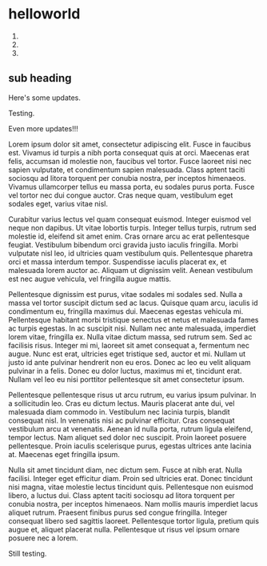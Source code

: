 # helloworld

1.
2.
3.

## sub heading


Here's some updates.

Testing.


Even more updates!!!


Lorem ipsum dolor sit amet, consectetur adipiscing elit. Fusce in faucibus est.
Vivamus id turpis a nibh porta consequat quis at orci. Maecenas erat felis,
accumsan id molestie non, faucibus vel tortor. Fusce laoreet nisi nec sapien
vulputate, et condimentum sapien malesuada. Class aptent taciti sociosqu ad
litora torquent per conubia nostra, per inceptos himenaeos. Vivamus ullamcorper
tellus eu massa porta, eu sodales purus porta. Fusce vel tortor nec dui congue
auctor. Cras neque quam, vestibulum eget sodales eget, varius vitae nisl.

Curabitur varius lectus vel quam consequat euismod. Integer euismod vel neque
non dapibus. Ut vitae lobortis turpis. Integer tellus turpis, rutrum sed
molestie id, eleifend sit amet enim. Cras ornare arcu ac erat pellentesque
feugiat. Vestibulum bibendum orci gravida justo iaculis fringilla. Morbi
vulputate nisl leo, id ultricies quam vestibulum quis. Pellentesque pharetra
orci et massa interdum tempor. Suspendisse iaculis placerat ex, et malesuada
lorem auctor ac. Aliquam ut dignissim velit. Aenean vestibulum est nec augue
vehicula, vel fringilla augue mattis.

Pellentesque dignissim est purus, vitae sodales mi sodales sed. Nulla a massa
vel tortor suscipit dictum sed ac lacus. Quisque quam arcu, iaculis id
condimentum eu, fringilla maximus dui. Maecenas egestas vehicula mi.
Pellentesque habitant morbi tristique senectus et netus et malesuada fames ac
turpis egestas. In ac suscipit nisi. Nullam nec ante malesuada, imperdiet lorem
vitae, fringilla ex. Nulla vitae dictum massa, sed rutrum sem. Sed ac facilisis
risus. Integer mi mi, laoreet sit amet consequat a, fermentum nec augue. Nunc
est erat, ultricies eget tristique sed, auctor et mi. Nullam ut justo id ante
pulvinar hendrerit non eu eros. Donec ac leo eu velit aliquam pulvinar in a
felis. Donec eu dolor luctus, maximus mi et, tincidunt erat. Nullam vel leo eu
nisi porttitor pellentesque sit amet consectetur ipsum.

Pellentesque pellentesque risus ut arcu rutrum, eu varius ipsum pulvinar. In a
sollicitudin leo. Cras eu dictum lectus. Mauris placerat ante dui, vel
malesuada diam commodo in. Vestibulum nec lacinia turpis, blandit consequat
nisl. In venenatis nisi ac pulvinar efficitur. Cras consequat vestibulum arcu
at venenatis. Aenean id nulla porta, rutrum ligula eleifend, tempor lectus. Nam
aliquet sed dolor nec suscipit. Proin laoreet posuere pellentesque. Proin
iaculis scelerisque purus, egestas ultrices ante lacinia at. Maecenas eget
fringilla ipsum.

Nulla sit amet tincidunt diam, nec dictum sem. Fusce at nibh erat. Nulla
facilisi. Integer eget efficitur diam. Proin sed ultricies erat. Donec
tincidunt nisi magna, vitae molestie lectus tincidunt quis. Pellentesque non
euismod libero, a luctus dui. Class aptent taciti sociosqu ad litora torquent
per conubia nostra, per inceptos himenaeos. Nam mollis mauris imperdiet lacus
aliquet rutrum. Praesent finibus purus sed congue fringilla. Integer consequat
libero sed sagittis laoreet. Pellentesque tortor ligula, pretium quis augue et,
aliquet placerat nulla. Pellentesque ut risus vel ipsum ornare posuere nec a
lorem.


Still testing.
